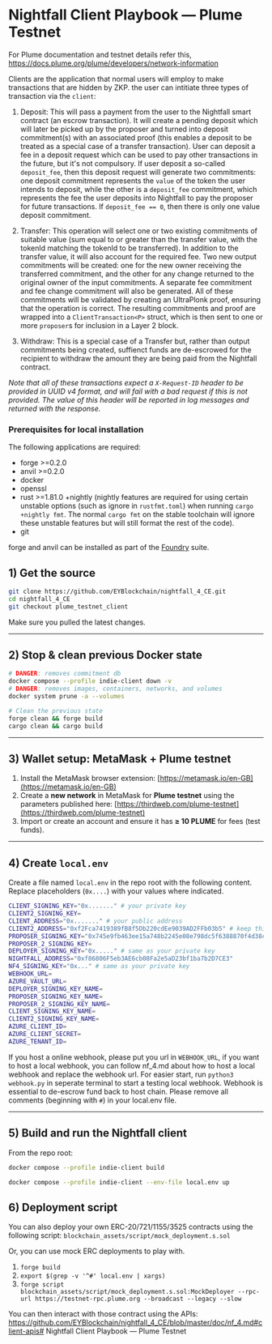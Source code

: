 # Nightfall Client Playbook — Plume Testnet

For Plume documentation and testnet details refer this, https://docs.plume.org/plume/developers/network-information

Clients are the application that normal users will employ to make transactions that are hidden by ZKP. the user can intitiate three types of transaction via the `client`:

1. Deposit: This will pass a payment from the user to the Nightfall smart contract (an escrow transaction). It will create a pending deposit which will later be picked up by the proposer and turned into deposit commitment(s) with an associated proof (this enables a deposit to be treated as a special case of a transfer transaction). User can deposit a fee in a deposit request which can be used to pay other transactions in the future, but it's not compulsory. If user deposit a so-called `deposit_fee`, then this deposit request will generate two commitments: one deposit commitment represents the `value` of the token the user intends to deposit, while the other is a `deposit_fee` commitment, which represents the fee the user deposits into Nightfall to pay the proposer for future transactions. If `deposit_fee == 0`, then there is only one value deposit commitment.

2. Transfer: This operation will select one or two existing commitments of suitable value (sum equal to or greater than the transfer value, with the tokenId matching the tokenId to be transferred). In addition to the transfer value, it will also account for the required fee. Two new output commitments will be created: one for the new owner receiving the transferred commitment, and the other for any change returned to the original owner of the input commitments. A separate fee commitment and fee change commitment will also be generated. All of these commitments will be validated by creating an UltraPlonk proof, ensuring that the operation is correct. The resulting commitments and proof are wrapped into a `ClientTransaction<P>` struct, which is then sent to one or more `proposer`s for inclusion in a Layer 2 block.

3. Withdraw: This is a special case of a Transfer but, rather than output commitments being created, suffienct funds are de-escrowed for the recipient to withdraw the amount they are being paid from the Nightfall contract.

*Note that all of these transactions expect a `X-Request-ID` header to be provided in UUID v4 format, and will fail with a bad request if this is not provided. The value of this header will be reported in log messages and returned with the response.*

### Prerequisites for local installation

The following applications are required:

- forge >=0.2.0
- anvil >=0.2.0
- docker
- openssl
- rust >=1.81.0 +nightly (nightly features are required for using certain unstable options (such as ignore in `rustfmt.toml`) when running `cargo +nightly fmt`. The normal `cargo fmt` on the stable toolchain will ignore these unstable features but will still format the rest of the code).
- git

forge and anvil can be installed as part of the [Foundry](https://github.com/foundry-rs/foundry) suite.

## 1) Get the source

```bash
git clone https://github.com/EYBlockchain/nightfall_4_CE.git
cd nightfall_4_CE
git checkout plume_testnet_client
```

Make sure you pulled the latest changes.

---

## 2) Stop & clean previous Docker state

```bash
# DANGER: removes commitment db
docker compose --profile indie-client down -v
# DANGER: removes images, containers, networks, and volumes
docker system prune -a --volumes

# Clean the previous state
forge clean && forge build
cargo clean && cargo build

```

---

## 3) Wallet setup: MetaMask + Plume testnet

1. Install the MetaMask browser extension: [https://metamask.io/en-GB](https://metamask.io/en-GB)
2. Create a **new network** in MetaMask for **Plume testnet** using the parameters published here: [https://thirdweb.com/plume-testnet](https://thirdweb.com/plume-testnet)
3. Import or create an account and ensure it has **≥ 10 PLUME** for fees (test funds).

---

## 4) Create `local.env`

Create a file named `local.env` in the repo root with the following content. Replace placeholders (`0x....`) with your values where indicated.

```bash
CLIENT_SIGNING_KEY="0x......." # your private key
CLIENT2_SIGNING_KEY= 
CLIENT_ADDRESS="0x......." # your public address
CLIENT2_ADDRESS="0xf2Fca7419389fB8f5Db220cdEe9039AD2FFb03b5" # keep this as test
PROPOSER_SIGNING_KEY="0x745e9fb463ee15a748b2245e08e798dc5f6388870f4d38c4a7d33f9def590723" # keep this as test
PROPOSER_2_SIGNING_KEY=
DEPLOYER_SIGNING_KEY="0x....." # same as your private key
NIGHTFALL_ADDRESS="0xf86806F5eb3AE6cb08Fa2e5aD23bf1ba7b2D7CE3"
NF4_SIGNING_KEY="0x..." # same as your private key
WEBHOOK_URL=
AZURE_VAULT_URL=
DEPLOYER_SIGNING_KEY_NAME=
PROPOSER_SIGNING_KEY_NAME=
PROPOSER_2_SIGNING_KEY_NAME=
CLIENT_SIGNING_KEY_NAME=
CLIENT2_SIGNING_KEY_NAME=
AZURE_CLIENT_ID=
AZURE_CLIENT_SECRET=
AZURE_TENANT_ID=
```
If you host a online webhook, please put you url in `WEBHOOK_URL`, if you want to host a local webhook, you can follow nf_4.md about how to host a local webhook and replace the webhook url. For easier start, run `python3 webhook.py` in seperate terminal to start a testing local webhook. Webhook is essential to de-escrow fund back to host chain.
Please remove all comments (beginning with `#`) in your local.env file.

---

## 5) Build and run the Nightfall client

From the repo root:

```bash
docker compose --profile indie-client build

docker compose --profile indie-client --env-file local.env up
```

## 6) Deployment script

You can also deploy your own ERC-20/721/1155/3525 contracts using the following script: `blockchain_assets/script/mock_deployment.s.sol`

Or, you can use mock ERC deployments to play with.

1.	`forge build` 
2.	`export $(grep -v '^#' local.env | xargs)`  
3.  `forge script blockchain_assets/script/mock_deployment.s.sol:MockDeployer --rpc-url https://testnet-rpc.plume.org --broadcast --legacy --slow`	


You can then interact with those contract using the APIs: https://github.com/EYBlockchain/nightfall_4_CE/blob/master/doc/nf_4.md#client-apis# Nightfall Client Playbook — Plume Testnet
